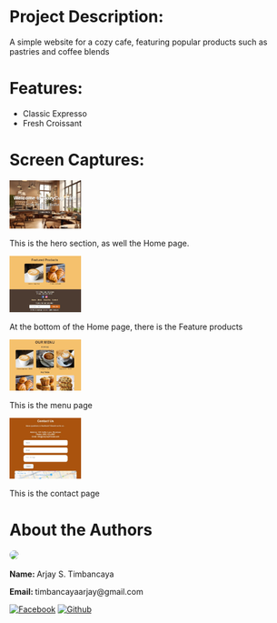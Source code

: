 <h1>Project Description:</h1>
<p>A simple website for a cozy cafe, featuring popular products such as pastries and coffee blends</p>
<h1>Features:</h1>
<ul>
  <li>Classic Expresso</li>
  <li>Fresh Croissant</li>
</ul>
<h1>Screen Captures:</h1>
<div>
    <img src = "img/screencapture1.jpg" width = 25%>
    <p>This is the hero section, as well the Home page.</p>
    <img src = "img/screencapture2.jpg" width = 25%>
    <p>At the bottom of the Home page, there is the Feature products</p>
    <img src = "img/screencapture3.jpg" width = 25%>
    <p>This is the menu page</p>
    <img src = "img/screencapture4.jpg" width = 25%>
    <p>This is the contact page</p>
</div>
<h1>About the Authors</h1>
<img src = "https://avatars.githubusercontent.com/u/111867042?v=4" style= "border-radius: 50%" width = 150 >
<p><b>Name: </b>Arjay S. Timbancaya</p>
<p><b>Email: </b>timbancayaarjay@gmail.com</p>

  <a href="https://web.facebook.com/arjay.timbancaya"><img src = "https://github.com/gauravghongde/social-icons/blob/master/PNG/Color/Facebook.png" width = 150 alt="Facebook"></a>
  <a href="https://github.com/Arjay1412"><img src = "https://github.com/gauravghongde/social-icons/blob/master/PNG/Color/Github.png" width = 150 alt="Github"></a>


